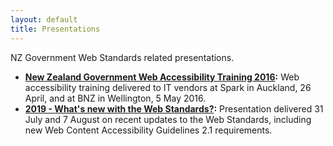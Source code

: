 ```yaml
---
layout: default
title: Presentations
---
```


NZ Government Web Standards related presentations.

* **[New Zealand Government Web Accessibility Training 2016](NZ-Govt-Web-A11y-Training-2016/):** Web accessibility training delivered to IT vendors at Spark in Auckland, 26 April, and at BNZ in Wellington, 5 May 2016.
* **[2019 - What's new with the Web Standards?](2019-Whats-New-With-The-Web-Standards/):** Presentation delivered 31 July and 7 August on recent updates to the Web Standards, including new Web Content Accessibility Guidelines 2.1 requirements.
